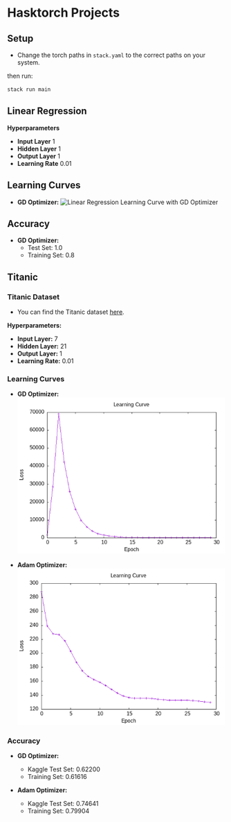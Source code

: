 # Hasktorch Projects

## Setup
- Change the torch paths in `stack.yaml` to the correct paths on your system.

then run:
```bash
stack run main
```

## Linear Regression

**Hyperparameters**
- **Input Layer** 1
- **Hidden Layer** 1
- **Output Layer** 1
- **Learning Rate** 0.01

## Learning Curves

- **GD Optimizer:**
  ![Linear Regression Learning Curve with GD Optimizer](/app/linear-regression/curves/graph-linear-good.png)

## Accuracy
- **GD Optimizer:**
  - Test Set: 1.0
  - Training Set: 0.8

## Titanic

### Titanic Dataset
- You can find the Titanic dataset [here](https://www.kaggle.com/c/titanic/data).

**Hyperparameters:**
- **Input Layer:** 7
- **Hidden Layer:** 21
- **Output Layer:** 1
- **Learning Rate:** 0.01

### Learning Curves
- **GD Optimizer:**
  ![Titanic Learning Curve with GD Optimizer](/app/titanic-mlp/curves/graph-titanic-mse210.8436_GD.png)

- **Adam Optimizer:**
  ![Titanic Learning Curve with Adam Optimizer](/app/titanic-mlp/curves/graph-titanic-mse129.70596_Adam.png)

### Accuracy
- **GD Optimizer:**
  - Kaggle Test Set: 0.62200
  - Training Set: 0.61616

- **Adam Optimizer:**
  - Kaggle Test Set: 0.74641
  - Training Set: 0.79904



